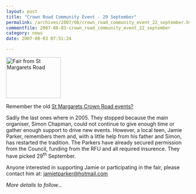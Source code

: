 ```yaml
---
layout: post
title: "Crown Road Community Event - 29 September"
permalink: /archives/2007/08/crown_road_community_event_22_september.html
commentfile: 2007-08-03-crown_road_community_event_22_september
category: news
date: 2007-08-03 07:51:24

---
```


<a href="/assets/images/2007/autfair05_street.jpg"><img src="/assets/images/2007/autfair05_street-thumb.jpg" width="150" height="112" alt="Fair from St Margarets Road" class="photo right"/></a>

Remember the old [St Margarets Crown Road events?](/archives/2005/09/st_margarets_au_1.html)

Sadly the last ones where in 2005. They stopped because the main organiser, Simon Chapman, could not continue to give enough time or gather enough support to drive new events. However, a local teen, Jamie Parker, remembers them and, with a little help from his father and Simon, has restarted the tradition. The Parkers have already secured permission from the Council, funding from the RFU and all required insurence. They have picked 29<sup>th</sup> September.

Anyone interested in supporting Jamie or participating in the fair, please contact him at:
<jamietparker@hotmail.com>

*More details to follow...*
